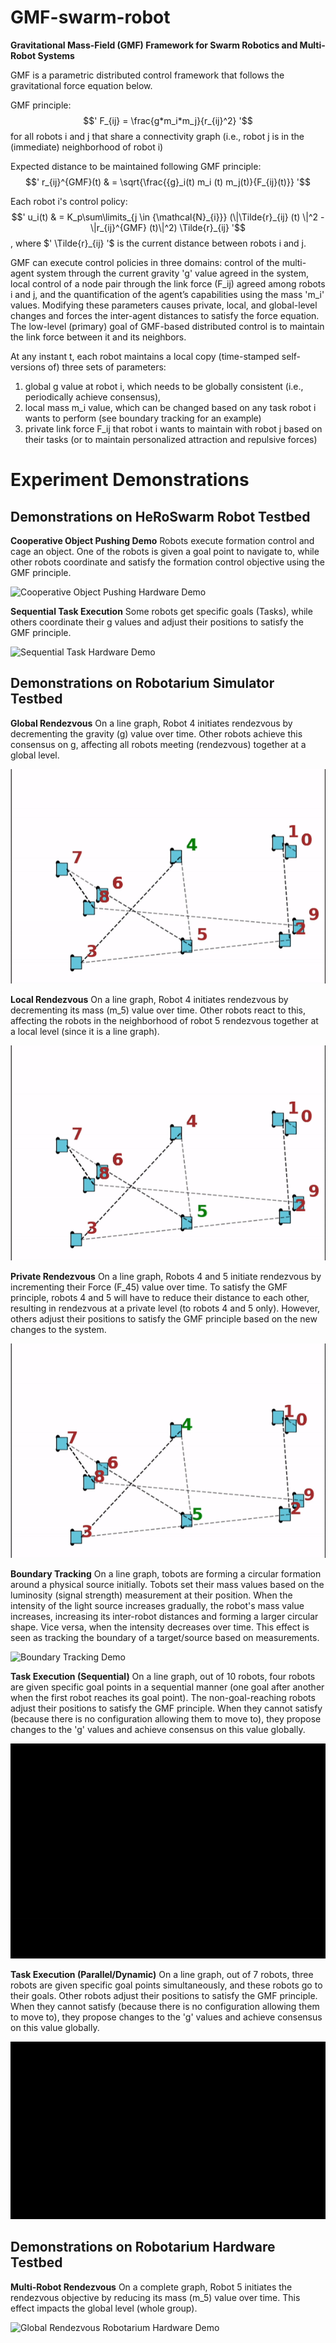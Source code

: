 # GMF-swarm-robot
**Gravitational Mass-Field (GMF) Framework for Swarm Robotics and Multi-Robot Systems**

GMF is a parametric distributed control framework that follows the gravitational force equation below.

GMF principle: 
$$' F_{ij} = \frac{g*m_i*m_j}{r_{ij}^2} '$$
for all robots i and j that share a connectivity graph (i.e., robot j is in the (immediate) neighborhood of robot i)

Expected distance to be maintained following GMF principle: 
$$' r_{ij}^{GMF}(t)  & = \sqrt{\frac{{g}_i(t) m_i (t) m_j(t)}{F_{ij}(t)}} '$$

Each robot i's control policy: 
$$' u_i(t) & = K_p\sum\limits_{j \in {\mathcal{N}_{i}}}  (\|\Tilde{r}_{ij} (t) \|^2 - \|r_{ij}^{GMF} (t)\|^2)  \Tilde{r}_{ij} '$$, 
where $' \Tilde{r}_{ij} '$ is the current distance between robots i and j.

GMF can execute control policies in three domains: control of the multi-agent system through the current gravity 'g' value agreed in the system, local control of a node pair through the link force (F_ij) agreed among robots i and j, and the quantification of the agent’s capabilities using the mass 'm_i' values. Modifying these parameters causes private, local, and global-level changes and forces the inter-agent distances to satisfy the force equation. The low-level (primary) goal of GMF-based distributed control is to maintain the link force between it and its neighbors.

At any instant t, each robot maintains a local copy (time-stamped self-versions of) three sets of parameters: 
1) global g value at robot i, which needs to be globally consistent (i.e., periodically achieve consensus),
2) local mass m_i value, which can be changed based on any task robot i wants to perform (see boundary tracking for an example)
3) private link force F_ij that robot i wants to maintain with robot j based on their tasks (or to maintain personalized attraction and repulsive forces)

 
# Experiment Demonstrations

## Demonstrations on HeRoSwarm Robot Testbed

**Cooperative Object Pushing Demo** 
Robots execute formation control and cage an object. One of the robots is given a goal point to navigate to, while other robots coordinate and satisfy the formation control objective using the GMF principle.

![Cooperative Object Pushing Hardware Demo](https://github.com/herolab-uga/GMF-swarm-robot/blob/main/gifs/object_pushing.gif)

**Sequential Task Execution**
Some robots get specific goals (Tasks), while others coordinate their g values and adjust their positions to satisfy the GMF principle.

![Sequential Task Hardware Demo](https://github.com/herolab-uga/GMF-swarm-robot/blob/main/gifs/task_allocation_seq_7robots_4goal.gif)

## Demonstrations on Robotarium Simulator Testbed

**Global Rendezvous**
On a line graph, Robot 4 initiates rendezvous by decrementing the gravity (g) value over time. Other robots achieve this consensus on g, affecting all robots meeting (rendezvous) together at a global level. 

![Global Rendezvous Robotarium Simulator Demo](https://github.com/herolab-uga/GMF-swarm-robot/blob/main/gifs/global_rendezvous_line.gif)


**Local Rendezvous**
On a line graph, Robot 4 initiates rendezvous by decrementing its mass (m_5) value over time. Other robots react to this, affecting the robots in the neighborhood of robot 5 rendezvous together at a local level (since it is a line graph).

![Local Rendezvous Robotarium Simulator Demo](https://github.com/herolab-uga/GMF-swarm-robot/blob/main/gifs/local_rendezvous_line.gif)

**Private Rendezvous**
On a line graph, Robots 4 and 5 initiate rendezvous by incrementing their Force (F_45) value over time. To satisfy the GMF principle, robots 4 and 5 will have to reduce their distance to each other, resulting in rendezvous at a private level (to robots 4 and 5 only). However, others adjust their positions to satisfy the GMF principle based on the new changes to the system.

![Private Rendezvous Robotarium Simulator Demo](https://github.com/herolab-uga/GMF-swarm-robot/blob/main/gifs/private_rendezvous_line.gif)

**Boundary Tracking**
On a line graph, tobots are forming a circular formation around a physical source initially. Tobots set their mass values based on the luminosity (signal strength) measurement at their position. When the intensity of the light source increases gradually, the robot's mass value increases, increasing its inter-robot distances and forming a larger circular shape. Vice versa, when the intensity decreases over time. This effect is seen as tracking the boundary of a target/source based on measurements. 

![Boundary Tracking Demo](https://github.com/herolab-uga/GMF-swarm-robot/blob/main/gifs/sensor_control_new-unimodal.gif)

**Task Execution (Sequential)**
On a line graph, out of 10 robots, four robots are given specific goal points in a sequential manner (one goal after another when the first robot reaches its goal point). The non-goal-reaching robots adjust their positions to satisfy the GMF principle. When they cannot satisfy (because there is no configuration allowing them to move to), they propose changes to the 'g' values and achieve consensus on this value globally. 

![Task Execution Sequential](https://github.com/herolab-uga/GMF-swarm-robot/blob/main/gifs/task_allocation_ten_sequential.gif)

**Task Execution (Parallel/Dynamic)**
On a line graph, out of 7 robots, three robots are given specific goal points simultaneously, and these robots go to their goals. Other robots adjust their positions to satisfy the GMF principle. When they cannot satisfy (because there is no configuration allowing them to move to), they propose changes to the 'g' values and achieve consensus on this value globally. 

![Task Execution Parallel](https://github.com/herolab-uga/GMF-swarm-robot/blob/main/gifs/task_allocation_parallel.gif)

## Demonstrations on Robotarium Hardware Testbed

**Multi-Robot Rendezvous**
On a complete graph, Robot 5 initiates the rendezvous objective by reducing its mass (m_5) value over time. This effect impacts the global level (whole group).

![Global Rendezvous Robotarium Hardware Demo](https://github.com/herolab-uga/GMF-swarm-robot/blob/main/gifs/global-rendezvous-robotarium-hardware.gif)
